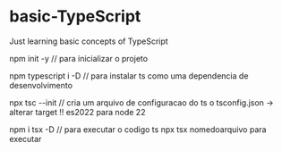 # basic-TypeScript
Just learning basic concepts of TypeScript

npm init -y // para inicializar o projeto

npm typescript i -D // para instalar ts como uma dependencia de desenvolvimento

npx tsc --init  // cria um arquivo de configuracao do ts o tsconfig.json
-> alterar target !! es2022 para node 22

 npm i tsx -D // para executar o codigo ts 
 npx tsx nomedoarquivo para executar

